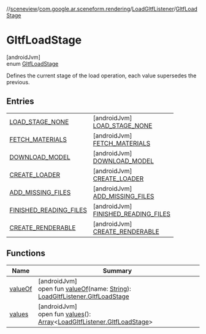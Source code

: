//[sceneview](../../../../index.md)/[com.google.ar.sceneform.rendering](../../index.md)/[LoadGltfListener](../index.md)/[GltfLoadStage](index.md)

# GltfLoadStage

[androidJvm]\
enum [GltfLoadStage](index.md)

Defines the current stage of the load operation, each value supersedes the previous.

## Entries

| | |
|---|---|
| [LOAD_STAGE_NONE](-l-o-a-d_-s-t-a-g-e_-n-o-n-e/index.md) | [androidJvm]<br>[LOAD_STAGE_NONE](-l-o-a-d_-s-t-a-g-e_-n-o-n-e/index.md) |
| [FETCH_MATERIALS](-f-e-t-c-h_-m-a-t-e-r-i-a-l-s/index.md) | [androidJvm]<br>[FETCH_MATERIALS](-f-e-t-c-h_-m-a-t-e-r-i-a-l-s/index.md) |
| [DOWNLOAD_MODEL](-d-o-w-n-l-o-a-d_-m-o-d-e-l/index.md) | [androidJvm]<br>[DOWNLOAD_MODEL](-d-o-w-n-l-o-a-d_-m-o-d-e-l/index.md) |
| [CREATE_LOADER](-c-r-e-a-t-e_-l-o-a-d-e-r/index.md) | [androidJvm]<br>[CREATE_LOADER](-c-r-e-a-t-e_-l-o-a-d-e-r/index.md) |
| [ADD_MISSING_FILES](-a-d-d_-m-i-s-s-i-n-g_-f-i-l-e-s/index.md) | [androidJvm]<br>[ADD_MISSING_FILES](-a-d-d_-m-i-s-s-i-n-g_-f-i-l-e-s/index.md) |
| [FINISHED_READING_FILES](-f-i-n-i-s-h-e-d_-r-e-a-d-i-n-g_-f-i-l-e-s/index.md) | [androidJvm]<br>[FINISHED_READING_FILES](-f-i-n-i-s-h-e-d_-r-e-a-d-i-n-g_-f-i-l-e-s/index.md) |
| [CREATE_RENDERABLE](-c-r-e-a-t-e_-r-e-n-d-e-r-a-b-l-e/index.md) | [androidJvm]<br>[CREATE_RENDERABLE](-c-r-e-a-t-e_-r-e-n-d-e-r-a-b-l-e/index.md) |

## Functions

| Name | Summary |
|---|---|
| [valueOf](value-of.md) | [androidJvm]<br>open fun [valueOf](value-of.md)(name: [String](https://developer.android.com/reference/kotlin/java/lang/String.html)): [LoadGltfListener.GltfLoadStage](index.md) |
| [values](values.md) | [androidJvm]<br>open fun [values](values.md)(): [Array](https://kotlinlang.org/api/latest/jvm/stdlib/kotlin/-array/index.html)&lt;[LoadGltfListener.GltfLoadStage](index.md)&gt; |
